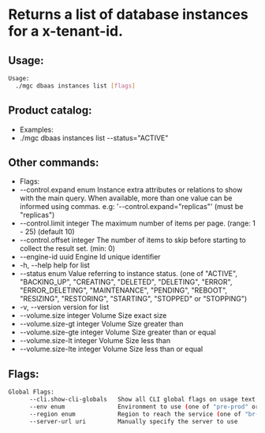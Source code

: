 # Returns a list of database instances for a x-tenant-id.

## Usage:
```bash
Usage:
  ./mgc dbaas instances list [flags]
```

## Product catalog:
- Examples:
- ./mgc dbaas instances list --status="ACTIVE"

## Other commands:
- Flags:
- --control.expand enum       Instance extra attributes or relations to show with the main query. When available, more than one value can be informed using commas. e.g: '--control.expand="replicas"' (must be "replicas")
- --control.limit integer     The maximum number of items per page. (range: 1 - 25) (default 10)
- --control.offset integer    The number of items to skip before starting to collect the result set. (min: 0)
- --engine-id uuid            Engine Id unique identifier
- -h, --help                      help for list
- --status enum               Value referring to instance status. (one of "ACTIVE", "BACKING_UP", "CREATING", "DELETED", "DELETING", "ERROR", "ERROR_DELETING", "MAINTENANCE", "PENDING", "REBOOT", "RESIZING", "RESTORING", "STARTING", "STOPPED" or "STOPPING")
- -v, --version                   version for list
- --volume.size integer       Volume Size exact size
- --volume.size-gt integer    Volume Size greater than
- --volume.size-gte integer   Volume Size greater than or equal
- --volume.size-lt integer    Volume Size less than
- --volume.size-lte integer   Volume Size less than or equal

## Flags:
```bash
Global Flags:
      --cli.show-cli-globals   Show all CLI global flags on usage text
      --env enum               Environment to use (one of "pre-prod" or "prod") (default "prod")
      --region enum            Region to reach the service (one of "br-mgl1", "br-ne1" or "br-se1") (default "br-se1")
      --server-url uri         Manually specify the server to use
```


